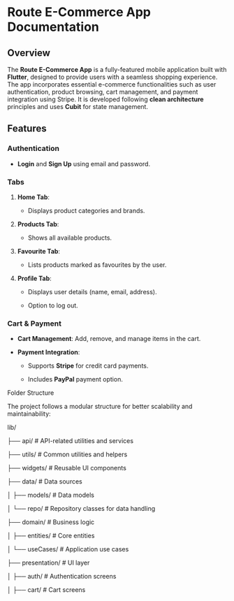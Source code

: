 Route E-Commerce App Documentation
==================================

Overview
--------

The **Route E-Commerce App** is a fully-featured mobile application built with **Flutter**, designed to provide users with a seamless shopping experience. The app incorporates essential e-commerce functionalities such as user authentication, product browsing, cart management, and payment integration using Stripe. It is developed following **clean architecture** principles and uses **Cubit** for state management.

Features
--------

### Authentication

*   **Login** and **Sign Up** using email and password.
    

### Tabs

1.  **Home Tab**:
    
    *   Displays product categories and brands.
        
2.  **Products Tab**:
    
    *   Shows all available products.
        
3.  **Favourite Tab**:
    
    *   Lists products marked as favourites by the user.
        
4.  **Profile Tab**:
    
    *   Displays user details (name, email, address).
        
    *   Option to log out.
        

### Cart & Payment

*   **Cart Management**: Add, remove, and manage items in the cart.
    
*   **Payment Integration**:
    
    *   Supports **Stripe** for credit card payments.
        
    *   Includes **PayPal** payment option.
        

Folder Structure

The project follows a modular structure for better scalability and maintainability:

lib/

├── api/ # API-related utilities and services

├── utils/ # Common utilities and helpers

├── widgets/ # Reusable UI components

├── data/ # Data sources

│ ├── models/ # Data models

│ └── repo/ # Repository classes for data handling

├── domain/ # Business logic

│ ├── entities/ # Core entities

│ └── useCases/ # Application use cases

├── presentation/ # UI layer

│ ├── auth/ # Authentication screens

│ ├── cart/ # Cart screens
